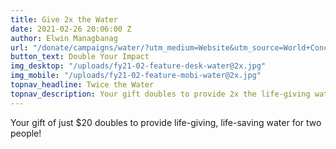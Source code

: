 ```yaml
---
title: Give 2x the Water
date: 2021-02-26 20:06:00 Z
author: Elwin Managbanag
url: "/donate/campaigns/water/?utm_medium=Website&utm_source=World+Concern&utm_campaign=UWCAWAT0221&utm_term=Homepage+Banner&utm_content=Homepage+Banner"
button_text: Double Your Impact
img_desktop: "/uploads/fy21-02-feature-desk-water@2x.jpg"
img_mobile: "/uploads/fy21-02-feature-mobi-water@2x.jpg"
topnav_headline: Twice the Water
topnav_description: Your gift doubles to provide 2x the life-giving water.
---
```


Your gift of just $20 doubles to provide life-giving, life-saving water for two people!
